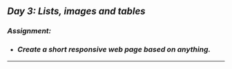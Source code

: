 ## _Day 3: Lists, images and tables_ 
### _Assignment:_
* ### _Create a short responsive web page based on anything._
---
![]()

